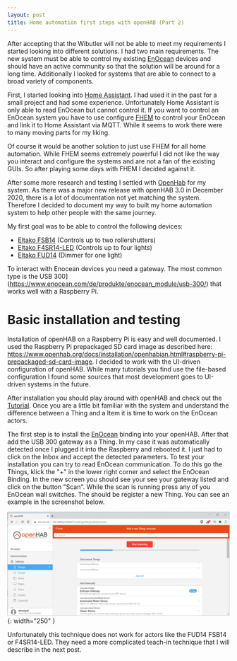 ```yaml
---
layout: post
title: Home automation first steps with openHAB (Part 2)
---
```


After accepting that the Wibutler will not be able to meet my requirements I started looking into different solutions. I had two main requirements. The new system must be able to control my existing [EnOcean](https://de.wikipedia.org/wiki/Enocean) devices and should have an active community so that the solution will be around for a long time. Additionally I looked for systems that are able to connect to a broad variety of components. 

First, I started looking into [Home Assistant](https://www.home-assistant.io/). I had used it in the past for a small project and had some experience. Unfortunately Home Assistant is only able to read EnOcean but cannot control it. If you want to control an EnOcean system you have to use configure [FHEM](https://fhem.de/) to control your EnOcean and link it to Home Assistant via MQTT. While it seems to work there were to many moving parts for my liking.  

Of course it would be another solution to just use FHEM for all home automation. While FHEM seems extremely powerful I did not like the way you interact and configure the systems and are not a fan of the existing GUIs. So after playing some days with FHEM I decided against it.

After some more research and testing I settled with [OpenHab](https://www.openhab.org/) for my system. As there was a major new release with openHAB 3.0 in December 2020, there is a lot of documentation not yet matching the system. Therefore I decided to document my way to built my home automation system to help other people with the same journey.

My first goal was to be able to control the following devices:
* [Eltako FSB14](https://www.elektroland24.de/smarthome/Eltako-Funk/Rollladen-per-Funk/Funkaktoren-Rollladen/Eltako-FSB14-Schaltaktor-Rollladen-mit-2-Kanaelen.html) (Controls up to two rollershutters)
* [Eltako F4SR14-LED](https://www.elektroland24.de/smarthome/Eltako-Funk/Schalten-per-Funk-oxid-1/Funkaktoren-Schalten-REG/Eltako-F4SR14-LED-Funk-Schaltrelais-fuer-230V-LED-s-4-Kanaele.html) (Controls up to four lights)
* [Eltako FUD14](https://www.elektroland24.de/smarthome/Eltako-Funk/Dimmen-per-Funk/Funkaktoren-Dimmen-REG/Eltako-FUD14-Universal-Dimmschalter-LED-ESL-bis-400W.html?listtype=search&searchparam=fud14&&order=&&order=#FUD14) (Dimmer for one light)

To interact with Enocean devices you need a gateway. The most common type is the USB 300](https://www.enocean.com/de/produkte/enocean_module/usb-300/) that works well with a Raspberry Pi. 

# Basic installation and testing

Installation of openHAB on a Raspberry Pi is easy and well documented. I used the Raspberry Pi prepackaged SD card image as described here: <https://www.openhab.org/docs/installation/openhabian.html#raspberry-pi-prepackaged-sd-card-image>. I decided to work with the UI-driven configuration of openHAB. While many tutorials you find use the file-based configuration I found some sources that most development goes to UI-driven systems in the future. 

After installation you should play around with openHAB and check out the [Tutorial](https://www.openhab.org/docs/tutorial/). Once you are a little bit familiar with the system and understand the difference between a Thing and a Item it is time to work on the EnOcean actors. 

The first step is to install the [EnOcean](https://www.openhab.org/addons/bindings/enocean/) binding into your openHAB. After that add the USB 300 gateway as a Thing. In my case it was automatically detected once I plugged it into the Raspberry and rebooted it. I just had to click on the Inbox and accept the detected parameters. To test your installation you can try to read EnOcean communication. To do this go the Things, klick the "+" in the lower right corner and select the EnOcean Binding. In the new screen you should see your see your gateway listed and click on the button "Scan". While the scan is running press any of you EnOcean wall switches. The should be register a new Thing. You can see an example in the screenshot below.

![EnOcean Autodiscover detecting wall switches](/images/openhab_enocean_discover.png){: width="250" }

Unfortunately this technique does not work for actors like the FUD14 FSB14 or F4SR14-LED. They need a more complicated teach-in technique that I will describe in the next post.
